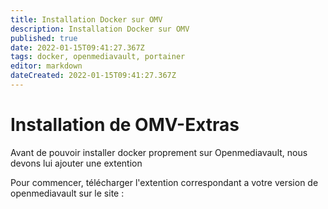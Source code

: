 ```yaml
---
title: Installation Docker sur OMV
description: Installation Docker sur OMV
published: true
date: 2022-01-15T09:41:27.367Z
tags: docker, openmediavault, portainer
editor: markdown
dateCreated: 2022-01-15T09:41:27.367Z
---
```


# Installation de OMV-Extras

Avant de pouvoir installer docker proprement sur Openmediavault, nous devons lui ajouter une extention 

Pour commencer,  télécharger l'extention correspondant a votre version de openmediavault sur le site : 